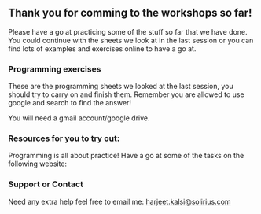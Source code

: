 
## Thank you for comming to the workshops so far!

Please have a go at practicing some of the stuff so far that we have done. You could continue with the sheets we look at in the last session or you can find lots of examples and exercises online to have a go at. 

### Programming exercises

These are the programming sheets we looked at the last session, you should try to carry on and finish them. Remember you are allowed to use google and search to find the answer! 

You will need a gmail account/google drive.

### Resources for you to try out: 

Programming is all about practice! Have a go at some of the tasks on the following website: 



### Support or Contact

Need any extra help feel free to email me: harjeet.kalsi@solirius.com
